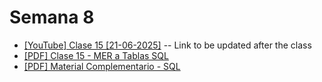 # Semana 8

- [[YouTube] Clase 15 [21-06-2025]]() -- Link to be updated after the class
- [[PDF] Clase 15 - MER a Tablas SQL](../../pdfs/Clase%2015%20-%20MER%20a%20Tablas%20%20SQL.pdf)
- [[PDF] Material Complementario - SQL](../../pdfs/Material%20Complementario%20-%20SQL.pdf)

